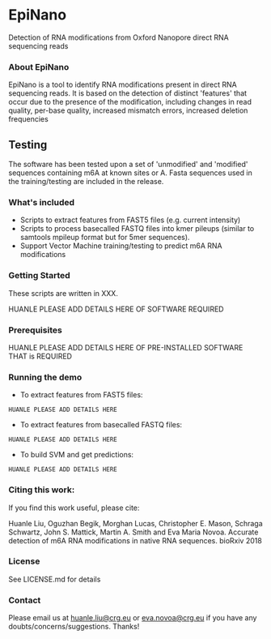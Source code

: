 # EpiNano
Detection of RNA modifications from Oxford Nanopore direct RNA sequencing reads

### About EpiNano
EpiNano is a tool to identify RNA modifications present in direct RNA sequencing reads. 
It is based on the detection of distinct 'features' that occur due to the presence of the modification, including changes in read quality, per-base quality, increased mismatch errors, increased deletion frequencies

## Testing
The software has been tested upon a set of 'unmodified' and 'modified' sequences containing m6A at known sites or A.
Fasta sequences used in the training/testing are included in the release.

### What's included
- Scripts to extract features from FAST5 files (e.g. current intensity)
- Scripts to process basecalled FASTQ files into kmer pileups (similar to samtools mpileup format but for 5mer sequences). 
- Support Vector Machine training/testing to predict m6A RNA modifications

### Getting Started
These scripts are written in XXX. 

HUANLE PLEASE ADD DETAILS HERE OF SOFTWARE REQUIRED

### Prerequisites

HUANLE PLEASE ADD DETAILS HERE OF PRE-INSTALLED SOFTWARE THAT is REQUIRED

### Running the demo

* To extract features from FAST5 files: 
``` 
HUANLE PLEASE ADD DETAILS HERE 

```
* To extract features from basecalled FASTQ files: 
```
HUANLE PLEASE ADD DETAILS HERE

```

* To build SVM and get predictions:
```
HUANLE PLEASE ADD DETAILS HERE 

```

### Citing this work:
If you find this work useful, please cite:

Huanle Liu, Oguzhan Begik, Morghan Lucas, Christopher E. Mason, Schraga Schwartz, John S. Mattick, Martin A. Smith and Eva Maria Novoa. Accurate detection of m6A RNA modifications in native RNA sequences. bioRxiv 2018


### License 
See LICENSE.md for details

### Contact
Please email us at huanle.liu@crg.eu or eva.novoa@crg.eu if you have any doubts/concerns/suggestions.
Thanks!

